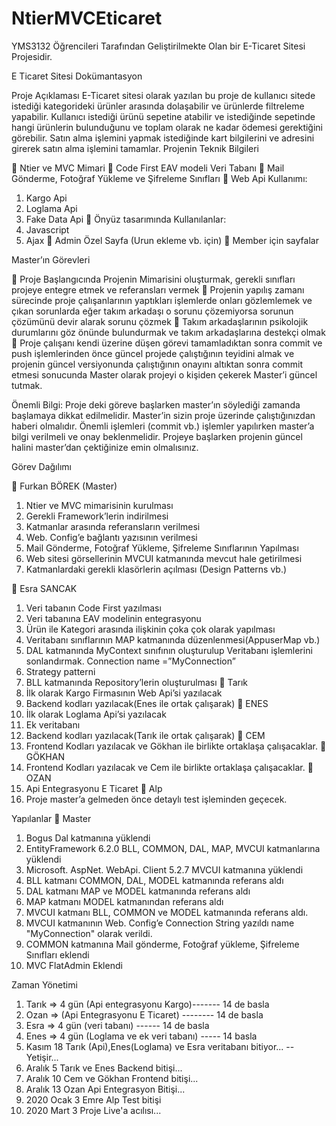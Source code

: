 # NtierMVCEticaret
YMS3132 Öğrencileri Tarafından Geliştirilmekte Olan bir E-Ticaret Sitesi Projesidir.

E Ticaret Sitesi Dokümantasyon

Proje Açıklaması
E-Ticaret sitesi olarak yazılan bu proje de kullanıcı sitede istediği kategorideki ürünler arasında dolaşabilir ve ürünlerde filtreleme yapabilir. Kullanıcı istediği ürünü sepetine atabilir ve istediğinde sepetinde hangi ürünlerin bulunduğunu ve toplam olarak ne kadar ödemesi gerektiğini görebilir. Satın alma işlemini yapmak istediğinde kart bilgilerini ve adresini girerek satın alma işlemini tamamlar.
Projenin Teknik Bilgileri

	Ntier ve MVC Mimari
	Code First EAV modeli Veri Tabanı
	Mail Gönderme, Fotoğraf Yükleme ve Şifreleme Sınıfları
	Web Api Kullanımı:
1)	Kargo Api
2)	Loglama Api
3)	Fake Data Api
	Önyüz tasarımında Kullanılanlar:
1)	Javascript
2)	Ajax
	Admin Özel Sayfa (Urun ekleme vb. için)
	Member için sayfalar

Master’ın Görevleri

	Proje Başlangıcında Projenin Mimarisini oluşturmak, gerekli sınıfları projeye entegre etmek ve referansları vermek
	Projenin yapılış zamanı sürecinde proje çalışanlarının yaptıkları işlemlerde onları gözlemlemek ve çıkan sorunlarda eğer takım arkadaşı o sorunu çözemiyorsa sorunun çözümünü devir alarak sorunu çözmek
	Takım arkadaşlarının psikolojik durumlarını göz önünde bulundurmak ve takım arkadaşlarına destekçi olmak
	Proje çalışanı kendi üzerine düşen görevi tamamladıktan sonra commit ve push işlemlerinden önce güncel projede çalıştığının teyidini almak ve projenin güncel versiyonunda çalıştığının onayını altıktan sonra commit etmesi sonucunda Master olarak projeyi o kişiden çekerek Master’i güncel tutmak.

Önemli Bilgi: Proje deki göreve başlarken master’ın söylediği zamanda başlamaya dikkat edilmelidir. Master’in sizin proje üzerinde çalıştığınızdan haberi olmalıdır. Önemli işlemleri (commit vb.) işlemler yapılırken master’a bilgi verilmeli ve onay beklenmelidir. Projeye başlarken projenin güncel halini master’dan çektiğinize emin olmalısınız.

Görev Dağılımı

	Furkan BÖREK (Master)
1)	Ntier ve MVC mimarisinin kurulması
2)	Gerekli Framework’lerin indirilmesi
3)	Katmanlar arasında referansların verilmesi
4)	Web. Config’e bağlantı yazısının verilmesi
5)	Mail Gönderme, Fotoğraf Yükleme, Şifreleme Sınıflarının Yapılması
6)	Web sitesi görsellerinin MVCUI katmanında mevcut hale getirilmesi
7)	Katmanlardaki gerekli klasörlerin açılması (Design Patterns vb.)

	Esra SANCAK
1)	Veri tabanın Code First yazılması
2)	Veri tabanına EAV modelinin entegrasyonu
3)	Ürün ile Kategori arasında ilişkinin çoka çok olarak yapılması
4)	Veritabanı sınıflarının MAP katmanında düzenlenmesi(AppuserMap vb.)
5)	DAL katmanında MyContext sınıfının oluşturulup Veritabanı işlemlerini sonlandırmak. Connection name =”MyConnection”
6)	Strategy patterni
7)	BLL katmanında Repository’lerin oluşturulması
	Tarık 
1)	İlk olarak Kargo Firmasının Web Api’si yazılacak
2)	Backend kodları yazılacak(Enes ile ortak çalışarak)
	ENES
1)	İlk olarak Loglama Api’si yazılacak
2)	Ek veritabanı
3)	Backend kodları yazılacak(Tarık ile ortak çalışarak)
	CEM
1)	Frontend Kodları yazılacak ve Gökhan ile birlikte ortaklaşa çalışacaklar.
	GÖKHAN
1)	Frontend Kodları yazılacak ve Cem ile birlikte ortaklaşa çalışacaklar.
	OZAN
1)	Api Entegrasyonu E Ticaret
	Alp
1)	Proje master’a gelmeden önce detaylı test işleminden geçecek.







Yapılanlar
	Master
1)	Bogus Dal katmanına yüklendi
2)	EntityFramework 6.2.0 BLL, COMMON, DAL, MAP, MVCUI katmanlarına yüklendi
3)	Microsoft. AspNet. WebApi. Client 5.2.7 MVCUI katmanına yüklendi
4)	BLL katmanı COMMON, DAL, MODEL katmanında referans aldı
5)	DAL katmanı MAP ve MODEL katmanında referans aldı
6)	MAP katmanı MODEL katmanından referans aldı
7)	MVCUI katmanı BLL, COMMON ve MODEL katmanında referans aldı.
8)	MVCUI katmanının Web. Config’e Connection String yazıldı name "MyConnection" olarak verildi.
9)	COMMON katmanına Mail gönderme, Fotoğraf yükleme, Şifreleme Sınıfları eklendi
10)	MVC FlatAdmin Eklendi

Zaman Yönetimi
1)	Tarık => 4 gün  (Api entegrasyonu Kargo)------- 14 de basla
2)	Ozan => (Api Entegrasyonu E Ticaret) -------- 14 de basla
3)	Esra => 4 gün (veri tabanı) ------ 14 de basla
4)	Enes => 4 gün (Loglama ve ek veri tabanı) ----- 14 basla 
5)  Kasım 18 Tarık (Api),Enes(Loglama) ve Esra veritabanı bitiyor... -- Yetişir...
6)  Aralık 5 Tarık ve Enes Backend bitişi...
7)  Aralık 10 Cem ve Gökhan Frontend bitişi...
8)  Aralık 13 Ozan Api Entegrasyon Bitişi...
9) 	2020 Ocak 3 Emre Alp Test bitişi
10) 2020 Mart 3 Proje Live'a acılısı...
